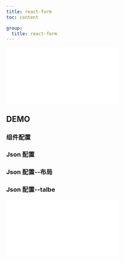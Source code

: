 ```yaml
---
title: react-form
toc: content

group:
  title: react-form
---
```


<embed src="../README.md" ></embed>

## DEMO

### 组件配置

<code src="./demo/index.tsx" ></code>

### Json 配置

<code src="./example/index.tsx" ></code>

### Json 配置--布局

<code src="./example/layout.tsx" ></code>

### Json 配置--talbe

<code src="./example/table.tsx" ></code>

<embed src="../CHANGELOG.md"></embed>

